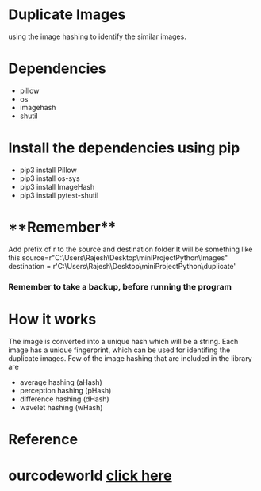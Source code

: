 # Duplicate Images
using the image hashing to identify the similar images.
<h1> Dependencies</h1>
<p>
  <ul>
    <li> pillow </li>
    <li> os </li>
    <li> imagehash </li>
    <li> shutil </li>
  </ul>
  </p>
  <p>
    <h1>Install the dependencies using pip</h1>
      <ul>
        <li>pip3 install Pillow</li>
         <li>pip3 install os-sys</li>
         <li>pip3 install ImageHash</li>
         <li>pip3 install pytest-shutil </li>
      </ul>
  </p>
  
<h1>**Remember**</h1>
<p> Add prefix of r to the source and destination folder
 It will be something like this
source=r"C:\Users\Rajesh\Desktop\miniProjectPython\Images"<br>
  destination = r'C:\Users\Rajesh\Desktop\miniProjectPython\duplicate'</p>
 
<h3> Remember to take a backup, before running the program <h3>

<h1>How it works</h1>
<p>
  The image is converted into a unique hash which will be a string. Each image has a unique fingerprint,
  which can be used for identifing the duplicate images. Few of the image hashing that are included in the library are 
  <ul>
    <li>average hashing (aHash)</li>
    <li>perception hashing (pHash)</li>
    <li>difference hashing (dHash)</li>
    <li>wavelet hashing (wHash)</li>
    </ul>
</p>
<h1>Reference<h1>
  <p>ourcodeworld
<a href="https://ourcodeworld.com/articles/read/1006/how-to-determine-whether-2-images-are-equal-or-not-with-the-perceptual-hash-in-python">click here</a></p>
  
  
  
